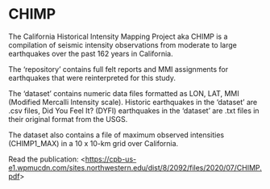 # CHIMP
The California Historical Intensity Mapping Project aka CHIMP is a compilation of seismic intensity observations from moderate to large earthquakes over the past 162 years in California.

The ‘repository’ contains full felt reports and MMI assignments for earthquakes that were reinterpreted for this study.

The ‘dataset’ contains numeric data files formatted as LON, LAT, MMI (Modified Mercalli Intensity scale). Historic earthquakes in the ‘dataset’ are .csv files, Did You Feel It? (DYFI) earthquakes in the ‘dataset’ are .txt files in their original format from the USGS.

The dataset also contains a file of maximum observed intensities (CHIMP1_MAX) in a 10 x 10-km grid over California.

Read the publication: <<https://cpb-us-e1.wpmucdn.com/sites.northwestern.edu/dist/8/2092/files/2020/07/CHIMP.pdf>> 

